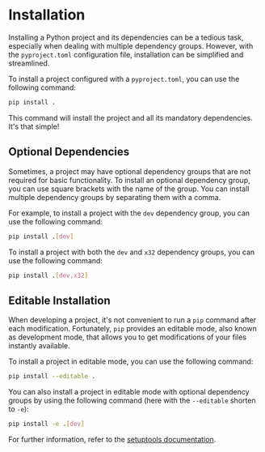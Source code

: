 # Installation

Installing a Python project and its dependencies can be a tedious task, especially when dealing with multiple dependency groups.
However, with the `pyproject.toml` configuration file, installation can be simplified and streamlined.

To install a project configured with a `pyproject.toml`, you can use the following command:

```sh
pip install .
```

This command will install the project and all its mandatory dependencies.
It's that simple!

## Optional Dependencies

Sometimes, a project may have optional dependency groups that are not required for basic functionality.
To install an optional dependency group, you can use square brackets with the name of the group.
You can install multiple dependency groups by separating them with a comma.

For example, to install a project with the `dev` dependency group, you can use the following command:

```sh
pip install .[dev]
```

To install a project with both the `dev` and `x32` dependency groups, you can use the following command:

```sh
pip install .[dev,x32]
```

## Editable Installation

When developing a project, it's not convenient to run a `pip` command after each modification.
Fortunately, `pip` provides an editable mode, also known as development mode, that allows you to get modifications of your files instantly available.

To install a project in editable mode, you can use the following command:

```sh
pip install --editable .
```

You can also install a project in editable mode with optional dependency groups by using the following command (here with the `--editable` shorten to `-e`):

```sh
pip install -e .[dev]
```

For further information, refer to the [setuptools documentation](https://setuptools.pypa.io/en/latest/userguide/).
